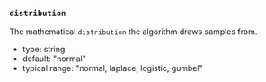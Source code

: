 ### `distribution`

The mathematical `distribution` the algorithm draws samples from.

  - type: string
  - default: "normal"
  - typical range: "normal, laplace, logistic, gumbel"
